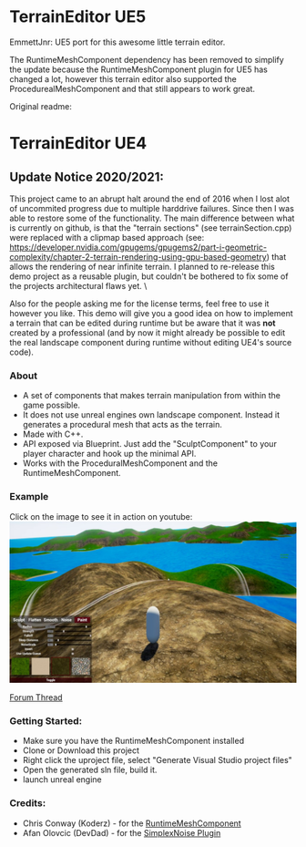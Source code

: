 # TerrainEditor UE5
EmmettJnr: UE5 port for this awesome little terrain editor.

The RuntimeMeshComponent dependency has been removed to simplify the update because the RuntimeMeshComponent plugin for UE5 has changed a lot, however this terrain editor also supported the ProcedurealMeshComponent and that still appears to work great.

Original readme:
# TerrainEditor UE4
## Update Notice 2020/2021: 
This project came to an abrupt halt around the end of 2016 when I lost alot of uncommited progress due to multiple harddrive failures. Since then I was able to restore some of the functionality. The main difference between what is currently on github, is that the "terrain sections" (see terrainSection.cpp) were replaced with a clipmap based approach (see: https://developer.nvidia.com/gpugems/gpugems2/part-i-geometric-complexity/chapter-2-terrain-rendering-using-gpu-based-geometry) that allows the rendering of near infinite terrain. I planned to re-release this demo project as a reusable plugin, but couldn't be bothered to fix some of the projects architectural flaws yet. \

Also for the people asking me for the license terms, feel free to use it however you like. This demo will give you a good idea on how to implement a terrain that can be edited during runtime but be aware that it was **not** created by a professional (and by now it might already be possible to edit the real landscape component during runtime without editing UE4's source code).


### About
- A set of components that makes terrain manipulation from within the game possible.
- It does not use unreal engines own landscape component. Instead it generates a procedural mesh that acts as the terrain. 
- Made with C++. 
- API exposed via Blueprint. Just add the "SculptComponent" to your player character and hook up the minimal API.
- Works with the ProceduralMeshComponent and the RuntimeMeshComponent.

### Example
Click on the image to see it in action on youtube:
[![Youtube video thumbnail](terraineditor.jpg)](http://www.youtube.com/watch?v=XmK6og7Xr6Q)


[Forum Thread](https://forums.unrealengine.com/community/work-in-progress/96841-ingame-terraineditor-with-source)


### Getting Started:
- Make sure you have the RuntimeMeshComponent installed
- Clone or Download this project
- Right click the uproject file, select "Generate Visual Studio project files"
- Open the generated sln file, build it.
- launch unreal engine 

### Credits:
- Chris Conway (Koderz) - for the [RuntimeMeshComponent](https://github.com/Koderz/UE4RuntimeMeshComponent)
- Afan Olovcic (DevDad) -  for the [SimplexNoise Plugin](https://github.com/devdad/SimplexNoise)
